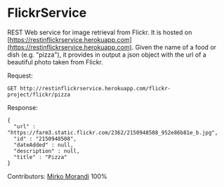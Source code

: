# FlickrService

REST Web service for image retrieval from Flickr. It is hosted on [https://restinflickrservice.herokuapp.com](https://restinflickrservice.herokuapp.com). Given the name of a food or dish (e.g. "pizza"), it provides in output a json object with the url of a beautiful photo taken from Flickr.

Request:
```
GET http://restinflickrservice.herokuapp.com/flickr-project/flickr/pizza
```
Response:
```
{
  "url" : "https://farm3.static.flickr.com/2362/2150948508_952e86b81e_b.jpg",
  "id" : "2150948508",
  "dateAdded" : null,
  "description" : null,
  "title" : "Pizza"
}
```

Contributors: [Mirko Morandi](https://github.com/les69) 100%
